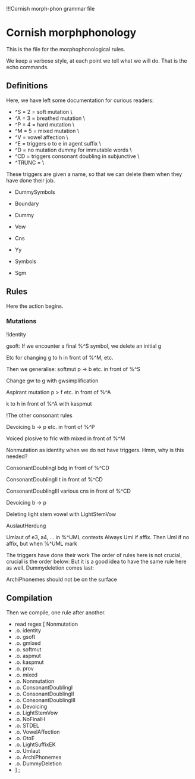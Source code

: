 !!!Cornish morph-phon grammar file


# Cornish morphphonology

This is the file for the morphophonological rules.

We keep a verbose style, at each point we tell what we will do.
That is the echo commands.

## Definitions


Here, we have left some documentation for curious readers:

* ^S = 2 = soft mutation						     \\
* ^A = 3 = breathed mutation					     \\
* ^P = 4 = hard mutation						     \\
* ^M = 5 = mixed mutation						     \\
* ^V = vowel affection							     \\
* ^E = triggers o to e in agent suffix			     \\
* ^D = no mutation dummy for immutable words	     \\
* ^CD = triggers consonant doubling in subjunctive  \\
* ^TRUNC = 									     \\

These triggers are given a name, so that we can delete them when
they have done their job.

* DummySymbols

* Boundary

* Dummy

* Vow 
* Cns 

* Yy 



* Symbols 

* Sgm 

## Rules

Here the action begins.


### Mutations

!identity

gsoft: 
If we encounter a final %^S symbol, we delete an initial g

Etc for changing g to h in front of %^M, etc.

Then we generalise:
softmut p -> b etc. in front of %^S

Change gw to g with gwsimplification

Aspirant mutation p > f etc. in front of %^A

k to h in front of %^A with kaspmut

!The other consonant rules

Devoicing b -> p etc. in front of %^P

Voiced plosive to fric with mixed in front of %^M


Nonmutation as identity when we do not have triggers.
Hmm, why is this needed?

ConsonantDoublingI bdg in front of %^CD

ConsonantDoublingII t in front of %^CD

ConsonantDoublingIII  various cns in front of %^CD

Devoicing b -> p

Deleting light stem vowel with LightStemVow









AuslautHerdung

Umlaut of e3, a4, ... in %^UML contexts
Always Uml if affix. Then Uml if no affix, but when %^UML mark

The triggers have done their work
The order of rules here is not crucial, crucial is the order below:
But it is a good idea to have the same rule here as well.
Dummydeletion comes last:


ArchiPhonemes should not be on the surface


## Compilation

Then we compile, one rule after another.


 * read regex [ Nonmutation
 * .o. identity			
 * .o. gsoft				
 * .o. gmixed				
 * .o. softmut 			
 * .o. aspmut 				
 * .o. kaspmut 			
 * .o. prov				
 * .o. mixed				
 * .o. Nonmutation			
 * .o. ConsonantDoublingI	
 * .o. ConsonantDoublingII	
 * .o. ConsonantDoublingIII
 * .o. Devoicing			
 * .o. LightStemVow		
 * .o. NoFinalH			
 * .o. STDEL				
 * .o. VowelAffection		
 * .o. OtoE				
 * .o. LightSuffixEK		
 * .o. Umlaut				
 * .o. ArchiPhonemes		
 * .o. DummyDeletion 		
 * ] ;						
